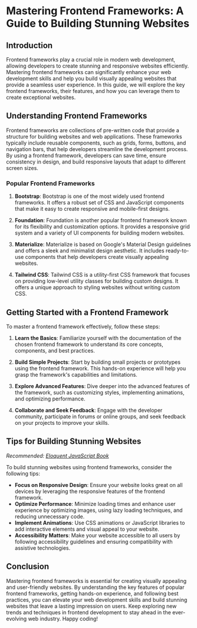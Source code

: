 # Mastering Frontend Frameworks: A Guide to Building Stunning Websites

## Introduction

Frontend frameworks play a crucial role in modern web development, allowing developers to create stunning and responsive websites efficiently. Mastering frontend frameworks can significantly enhance your web development skills and help you build visually appealing websites that provide a seamless user experience. In this guide, we will explore the key frontend frameworks, their features, and how you can leverage them to create exceptional websites.

## Understanding Frontend Frameworks

Frontend frameworks are collections of pre-written code that provide a structure for building websites and web applications. These frameworks typically include reusable components, such as grids, forms, buttons, and navigation bars, that help developers streamline the development process. By using a frontend framework, developers can save time, ensure consistency in design, and build responsive layouts that adapt to different screen sizes.

### Popular Frontend Frameworks

1. **Bootstrap**: Bootstrap is one of the most widely used frontend frameworks. It offers a robust set of CSS and JavaScript components that make it easy to create responsive and mobile-first designs.

2. **Foundation**: Foundation is another popular frontend framework known for its flexibility and customization options. It provides a responsive grid system and a variety of UI components for building modern websites.

3. **Materialize**: Materialize is based on Google's Material Design guidelines and offers a sleek and minimalist design aesthetic. It includes ready-to-use components that help developers create visually appealing websites.

4. **Tailwind CSS**: Tailwind CSS is a utility-first CSS framework that focuses on providing low-level utility classes for building custom designs. It offers a unique approach to styling websites without writing custom CSS.

## Getting Started with a Frontend Framework

To master a frontend framework effectively, follow these steps:

1. **Learn the Basics**: Familiarize yourself with the documentation of the chosen frontend framework to understand its core concepts, components, and best practices.

2. **Build Simple Projects**: Start by building small projects or prototypes using the frontend framework. This hands-on experience will help you grasp the framework's capabilities and limitations.

3. **Explore Advanced Features**: Dive deeper into the advanced features of the framework, such as customizing styles, implementing animations, and optimizing performance.

4. **Collaborate and Seek Feedback**: Engage with the developer community, participate in forums or online groups, and seek feedback on your projects to improve your skills.

## Tips for Building Stunning Websites

*Recommended: <a href="https://amazon.com/dp/B07C3KLQWX?tag=aiblogcontent-20" target="_blank" rel="nofollow sponsored">Eloquent JavaScript Book</a>*


To build stunning websites using frontend frameworks, consider the following tips:

- **Focus on Responsive Design**: Ensure your website looks great on all devices by leveraging the responsive features of the frontend framework.
- **Optimize Performance**: Minimize loading times and enhance user experience by optimizing images, using lazy loading techniques, and reducing unnecessary code.
- **Implement Animations**: Use CSS animations or JavaScript libraries to add interactive elements and visual appeal to your website.
- **Accessibility Matters**: Make your website accessible to all users by following accessibility guidelines and ensuring compatibility with assistive technologies.

## Conclusion

Mastering frontend frameworks is essential for creating visually appealing and user-friendly websites. By understanding the key features of popular frontend frameworks, getting hands-on experience, and following best practices, you can elevate your web development skills and build stunning websites that leave a lasting impression on users. Keep exploring new trends and techniques in frontend development to stay ahead in the ever-evolving web industry. Happy coding!